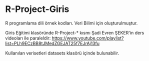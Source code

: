 # R-Project-Giris
R programlama dili örnek kodları.
Veri Bilimi için oluşturulmuştur.

Giris Eğitimi klasöründe R-Project-* kısmı Şadi Evren ŞEKER'in ders videoları ile paraleldir:
https://www.youtube.com/playlist?list=PLh9ECzBB8tJMedZGEJAT25f7EJrAj13fu

Kullanılan verisetleri datasets klasörü içinde bulunabilir.
